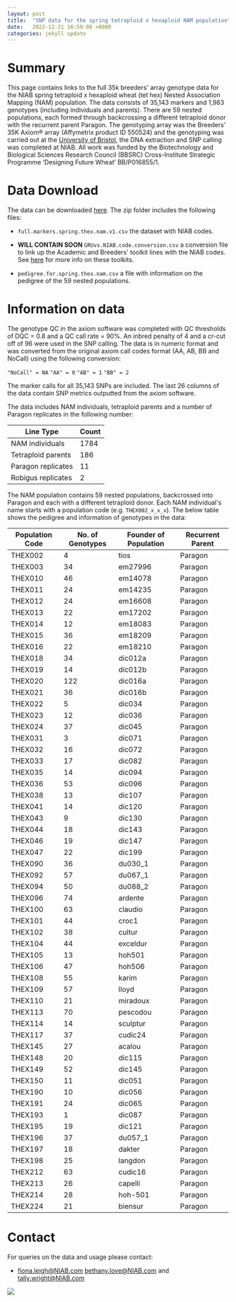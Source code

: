 ```yaml
---
layout: post
title:  "SNP data for the spring tetraploid x hexaploid NAM population"
date:   2022-12-21 16:59:00 +0000
categories: jekyll update
---
```


# Summary 

This page contains links to the full 35k breeders' array genotype data for the NIAB spring tetraploid x hexaploid wheat (tet hex) Nested Association Mapping (NAM) population. The data consists of 35,143 markers and 1,983 genotypes (including individuals and parents). There are 59 nested populations, each formed through backcrossing a different tetraploid donor with the recurrent parent Paragon. The genotyping array was the Breeders' 35K Axiom® array (Affymetrix product ID 550524) and the genotyping was carried out at the [University of Bristol](https://www.bristol.ac.uk/), the DNA extraction and SNP calling was completed at NIAB. All work was funded by the Biotechnology and Biological Sciences Research Council (BBSRC) Cross-Institute Strategic Programme ‘Designing Future Wheat’ BB/P016855/1.

# Data Download

The data can be downloaded [here](https://github.com/NIAB/niab-dfw-wp3/raw/main/data/niab.spring.thex.nam.zip). The zip folder includes the following files:

- `full.markers.spring.thex.nam.v1.csv` the dataset with NIAB codes.


- **WILL CONTAIN SOON** `GRUvs.NIAB.code.conversion.csv` a conversion file to link up the Academic and Breeders' toolkit lines with the NIAB codes. See [here](https://designingfuturewheat.org.uk/work-package-3/) for more info on these toolkits. 
- `pedigree.for.spring.thex.nam.csv` a file with information on the pedigree of the 59 nested populations.

# Information on data
 
 The genotype QC in the axiom software was completed with QC thresholds of DQC = 0.8 and a QC call rate = 90%. An inbred penalty of 4 and a cr-cut off of 96 were used in the SNP calling. The data is in numeric format and was converted from the original axiom call codes format (AA, AB, BB and NoCall) using the following conversion:

`"NoCall" = NA`
`"AA" = 0`
`"AB" = 1`
`"BB" = 2`

The marker calls for all 35,143 SNPs are included. The last 26 columns of the data contain SNP metrics outputted from the axiom software. 

The data includes NAM individuals, tetraploid parents and a number of Paragon replicates in the following number:

| Line Type          | Count |
|--------------------|-------|
| NAM individuals    | 1784  |
| Tetraploid parents        | 186   |
| Paragon replicates | 11    |
| Robigus replicates | 2     |


The NAM population contains 59 nested populations, backcrossed into Paragon and each with a different tetraploid donor. Each NAM individual's name starts with a population code (e.g. `THEX002_x_x_x`). The below table shows the pedigree and information of genotypes in the data: 

| **Population Code** | **No. of Genotypes** | **Founder of Population** | **Recurrent Parent** |
|---------------------|----------------------|---------------------------|----------------------|
| THEX002             | 4                    | tios                      | Paragon              |
| THEX003             | 34                   | em27996                   | Paragon              |
| THEX010             | 46                   | em14078                   | Paragon              |
| THEX011             | 24                   | em14235                   | Paragon              |
| THEX012             | 24                   | em16608                   | Paragon              |
| THEX013             | 22                   | em17202                   | Paragon              |
| THEX014             | 12                   | em18083                   | Paragon              |
| THEX015             | 36                   | em18209                   | Paragon              |
| THEX016             | 22                   | em18210                   | Paragon              |
| THEX018             | 34                   | dic012a                   | Paragon              |
| THEX019             | 14                   | dic012b                   | Paragon              |
| THEX020             | 122                  | dic016a                   | Paragon              |
| THEX021             | 36                   | dic016b                   | Paragon              |
| THEX022             | 5                    | dic034                    | Paragon              |
| THEX023             | 12                   | dic036                    | Paragon              |
| THEX024             | 37                   | dic045                    | Paragon              |
| THEX031             | 3                    | dic071                    | Paragon              |
| THEX032             | 16                   | dic072                    | Paragon              |
| THEX033             | 17                   | dic082                    | Paragon              |
| THEX035             | 14                   | dic094                    | Paragon              |
| THEX036             | 53                   | dic096                    | Paragon              |
| THEX038             | 13                   | dic107                    | Paragon              |
| THEX041             | 14                   | dic120                    | Paragon              |
| THEX043             | 9                    | dic130                    | Paragon              |
| THEX044             | 18                   | dic143                    | Paragon              |
| THEX046             | 19                   | dic147                    | Paragon              |
| THEX047             | 22                   | dic199                    | Paragon              |
| THEX090             | 36                   | du030_1                   | Paragon              |
| THEX092             | 57                   | du067_1                   | Paragon              |
| THEX094             | 50                   | du088_2                   | Paragon              |
| THEX096             | 74                   | ardente                   | Paragon              |
| THEX100             | 63                   | claudio                   | Paragon              |
| THEX101             | 44                   | croc1                     | Paragon              |
| THEX102             | 38                   | cultur                    | Paragon              |
| THEX104             | 44                   | exceldur                  | Paragon              |
| THEX105             | 13                   | hoh501                    | Paragon              |
| THEX106             | 47                   | hoh506                    | Paragon              |
| THEX108             | 55                   | karim                     | Paragon              |
| THEX109             | 57                   | lloyd                     | Paragon              |
| THEX110             | 21                   | miradoux                  | Paragon              |
| THEX113             | 70                   | pescodou                  | Paragon              |
| THEX114             | 14                   | sculptur                  | Paragon              |
| THEX117             | 37                   | cudic24                   | Paragon              |
| THEX145             | 27                   | acalou                    | Paragon              |
| THEX148             | 20                   | dic115                    | Paragon              |
| THEX149             | 52                   | dic145                    | Paragon              |
| THEX150             | 11                   | dic051                    | Paragon              |
| THEX190             | 10                   | dic056                    | Paragon              |
| THEX191             | 24                   | dic065                    | Paragon              |
| THEX193             | 1                    | dic087                    | Paragon              |
| THEX195             | 19                   | dic121                    | Paragon              |
| THEX196             | 37                   | du057_1                   | Paragon              |
| THEX197             | 18                   | dakter                    | Paragon              |
| THEX198             | 25                   | langdon                   | Paragon              |
| THEX212             | 63                   | cudic16                   | Paragon              |
| THEX213             | 26                   | capelli                   | Paragon              |
| THEX214             | 28                   | hoh-501                   | Paragon              |
| THEX224             | 21                   | biensur                   | Paragon              |

# Contact 

For queries on the data and usage please contact:

- fiona.leigh@NIAB.com bethany.love@NIAB.com and tally.wright@NIAB.com 

![](/niab-dfw-wp3/image/tet-parents.png)

